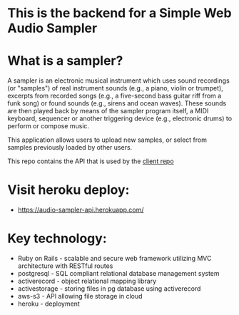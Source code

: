 # This is the backend for a Simple Web Audio Sampler

# What is a sampler?

A sampler is an electronic musical instrument which uses sound recordings (or "samples") of real instrument sounds (e.g., a piano, violin or trumpet), excerpts from recorded songs (e.g., a five-second bass guitar riff from a funk song) or found sounds (e.g., sirens and ocean waves). These sounds are then played back by means of the sampler program itself, a MIDI keyboard, sequencer or another triggering device (e.g., electronic drums) to perform or compose music. 

This application allows users to upload new samples, or select from samples previously loaded by other users.

This repo contains the API that is used by the [client repo](https://github.com/lovecosma/Sampler-client)

# Visit heroku deploy:

- https://audio-sampler-api.herokuapp.com/

# Key technology:

- Ruby on Rails - scalable and secure web framework utilizing MVC architecture with RESTful routes
- postgresql - SQL compliant relational database management system
- activerecord - object relational mapping library 
- activestorage - storing files in pg database using activerecord
- aws-s3 - API allowing file storage in cloud 
- heroku - deployment
